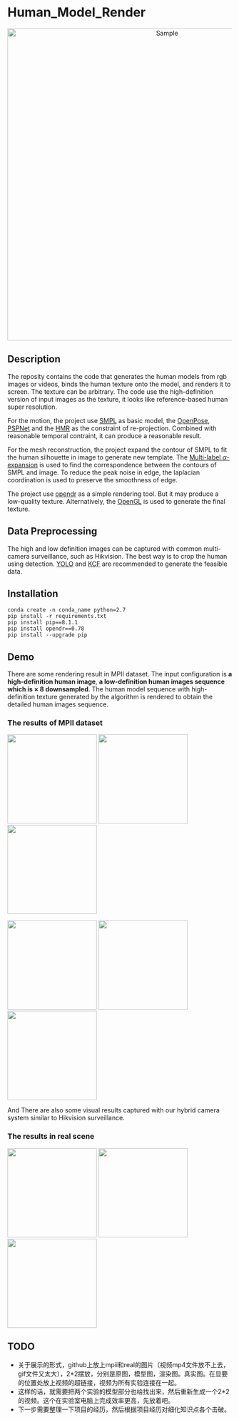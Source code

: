 # Human_Model_Render

<p align="center">
	<img src="https://personal-1301265575.cos.ap-shenzhen-fsi.myqcloud.com/Human_Render/pipeline2-9.PNG" alt="Sample"  width="700">
</p>

## Description
The reposity contains the code that generates the human models from rgb images or videos, binds the human texture onto the model, and renders it to screen. The texture can be arbitrary. The code use the high-definition version of input images as the texture, it looks like reference-based human super resolution.

For the motion, the project use [SMPL](https://smpl.is.tue.mpg.de/) as basic model, the [OpenPose](https://github.com/CMU-Perceptual-Computing-Lab/openpose), [PSPNet](https://github.com/Lextal/pspnet-pytorch) and the [HMR](https://github.com/akanazawa/hmr) as the constraint of re-projection. Combined with reasonable temporal contraint, it can produce a reasonable result. 

For the mesh reconstruction, the project expand the contour of SMPL to fit the human silhouette in image to generate new template. The [Multi-label $\alpha$-expansion](https://vision.cs.uwaterloo.ca/code/) is used to find the correspondence between the contours of SMPL and image. To reduce the peak noise in edge, the laplacian coordination is used to preserve the smoothness of edge.

The project use [opendr](https://pypi.org/project/opendr/) as a simple rendering tool. But it may produce a low-quality texture. Alternatively, the [OpenGL](https://www.opengl.org/) is used to generate the final texture. 

## Data Preprocessing
The high and low definition images can be captured with common multi-camera surveillance, such as Hikvision. The best way is to crop the human using detection. [YOLO](https://github.com/AlexeyAB/darknet) and [KCF](https://github.com/joaofaro/KCFcpp) are recommended to generate the feasible data. 

## Installation
```
conda create -n conda_name python=2.7
pip install -r requirements.txt
pip install pip==8.1.1
pip install opendr==0.78
pip install --upgrade pip
```

## Demo
There are some rendering result in MPII dataset. The input configuration is **a high-definition human image**, **a low-definition human images sequence which is $\times$ 8 downsampled**. The human model sequence with high-definition texture generated by the algorithm is rendered to obtain the detailed human images sequence.  

### The results of MPII dataset 
<img src="https://github.com/li19960612/Human_Model_Render/blob/master/demo/LR1.gif" width="200"> <img src="https://github.com/li19960612/Human_Model_Render/blob/master/demo/model1.gif" width="200"> <img src="https://github.com/li19960612/Human_Model_Render/blob/master/demo/texture1.gif" width="200">

<img src="https://github.com/li19960612/Human_Model_Render/blob/master/demo/LR2.gif" width="200"> <img src="https://github.com/li19960612/Human_Model_Render/blob/master/demo/model2.gif" width="200"> <img src="https://github.com/li19960612/Human_Model_Render/blob/master/demo/texture2.gif" width="200">

And There are also some visual results captured with our hybrid camera system similar to Hikvision surveillance.

### The results in real scene
<img src="https://github.com/li19960612/Human_Model_Render/blob/master/demo/LR3.gif" width="200"> <img src="https://github.com/li19960612/Human_Model_Render/blob/master/demo/model3.gif" width="200"> <img src="https://github.com/li19960612/Human_Model_Render/blob/master/demo/texture3.gif" width="200">

## TODO
+ 关于展示的形式，github上放上mpii和real的图片（视频mp4文件放不上去，gif文件又太大），2*2摆放，分别是原图，模型图，渲染图。真实图。在显要的位置处放上视频的超链接，视频为所有实验连接在一起。
+ 这样的话，就需要把两个实验的模型部分也给找出来，然后重新生成一个2*2的视频。这个在实验室电脑上完成效率更高，先放着吧。
+ 下一步需要整理一下项目的经历，然后根据项目经历对细化知识点各个击破。




